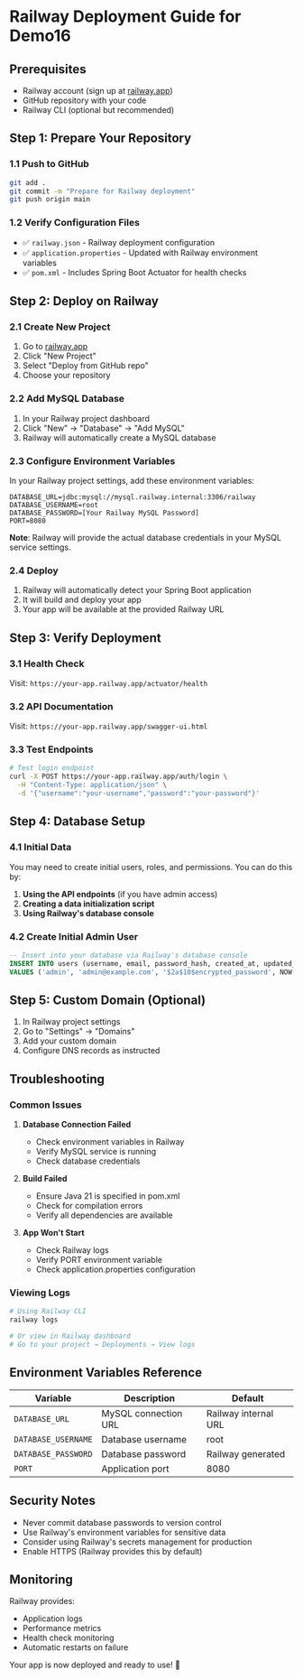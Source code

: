 # Railway Deployment Guide for Demo16

## Prerequisites
- Railway account (sign up at [railway.app](https://railway.app))
- GitHub repository with your code
- Railway CLI (optional but recommended)

## Step 1: Prepare Your Repository

### 1.1 Push to GitHub
```bash
git add .
git commit -m "Prepare for Railway deployment"
git push origin main
```

### 1.2 Verify Configuration Files
- ✅ `railway.json` - Railway deployment configuration
- ✅ `application.properties` - Updated with Railway environment variables
- ✅ `pom.xml` - Includes Spring Boot Actuator for health checks

## Step 2: Deploy on Railway

### 2.1 Create New Project
1. Go to [railway.app](https://railway.app)
2. Click "New Project"
3. Select "Deploy from GitHub repo"
4. Choose your repository

### 2.2 Add MySQL Database
1. In your Railway project dashboard
2. Click "New" → "Database" → "Add MySQL"
3. Railway will automatically create a MySQL database

### 2.3 Configure Environment Variables
In your Railway project settings, add these environment variables:

```
DATABASE_URL=jdbc:mysql://mysql.railway.internal:3306/railway
DATABASE_USERNAME=root
DATABASE_PASSWORD=[Your Railway MySQL Password]
PORT=8080
```

**Note**: Railway will provide the actual database credentials in your MySQL service settings.

### 2.4 Deploy
1. Railway will automatically detect your Spring Boot application
2. It will build and deploy your app
3. Your app will be available at the provided Railway URL

## Step 3: Verify Deployment

### 3.1 Health Check
Visit: `https://your-app.railway.app/actuator/health`

### 3.2 API Documentation
Visit: `https://your-app.railway.app/swagger-ui.html`

### 3.3 Test Endpoints
```bash
# Test login endpoint
curl -X POST https://your-app.railway.app/auth/login \
  -H "Content-Type: application/json" \
  -d '{"username":"your-username","password":"your-password"}'
```

## Step 4: Database Setup

### 4.1 Initial Data
You may need to create initial users, roles, and permissions. You can do this by:

1. **Using the API endpoints** (if you have admin access)
2. **Creating a data initialization script**
3. **Using Railway's database console**

### 4.2 Create Initial Admin User
```sql
-- Insert into your database via Railway's database console
INSERT INTO users (username, email, password_hash, created_at, updated_at) 
VALUES ('admin', 'admin@example.com', '$2a$10$encrypted_password', NOW(), NOW());
```

## Step 5: Custom Domain (Optional)

1. In Railway project settings
2. Go to "Settings" → "Domains"
3. Add your custom domain
4. Configure DNS records as instructed

## Troubleshooting

### Common Issues

1. **Database Connection Failed**
   - Check environment variables in Railway
   - Verify MySQL service is running
   - Check database credentials

2. **Build Failed**
   - Ensure Java 21 is specified in pom.xml
   - Check for compilation errors
   - Verify all dependencies are available

3. **App Won't Start**
   - Check Railway logs
   - Verify PORT environment variable
   - Check application.properties configuration

### Viewing Logs
```bash
# Using Railway CLI
railway logs

# Or view in Railway dashboard
# Go to your project → Deployments → View logs
```

## Environment Variables Reference

| Variable | Description | Default |
|----------|-------------|---------|
| `DATABASE_URL` | MySQL connection URL | Railway internal URL |
| `DATABASE_USERNAME` | Database username | root |
| `DATABASE_PASSWORD` | Database password | Railway generated |
| `PORT` | Application port | 8080 |

## Security Notes

- Never commit database passwords to version control
- Use Railway's environment variables for sensitive data
- Consider using Railway's secrets management for production
- Enable HTTPS (Railway provides this by default)

## Monitoring

Railway provides:
- Application logs
- Performance metrics
- Health check monitoring
- Automatic restarts on failure

Your app is now deployed and ready to use! 🚀
